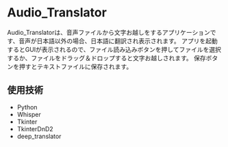 # Audio_Translator
Audio_Translatorは、音声ファイルから文字お越しをするアプリケーションです、音声が日本語以外の場合、日本語に翻訳され表示されます。
アプリを起動するとGUIが表示されるので、ファイル読み込みボタンを押してファイルを選択するか、ファイルをドラッグ＆ドロップすると文字お越しされます。
保存ボタンを押すとテキストファイルに保存されます。

## 使用技術
- Python
- Whisper
- Tkinter
- TkinterDnD2
- deep_translator

